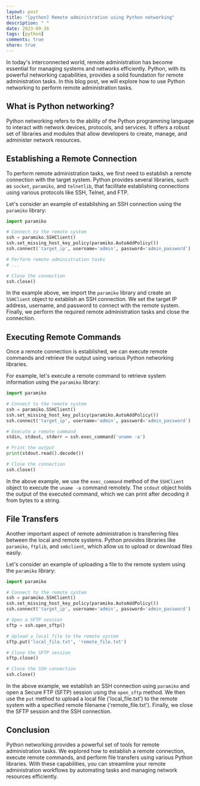 ```yaml
---
layout: post
title: "[python] Remote administration using Python networking"
description: " "
date: 2023-09-26
tags: [python]
comments: true
share: true
---
```


In today's interconnected world, remote administration has become essential for managing systems and networks efficiently. Python, with its powerful networking capabilities, provides a solid foundation for remote administration tasks. In this blog post, we will explore how to use Python networking to perform remote administration tasks.

## What is Python networking?

Python networking refers to the ability of the Python programming language to interact with network devices, protocols, and services. It offers a robust set of libraries and modules that allow developers to create, manage, and administer network resources.

## Establishing a Remote Connection

To perform remote administration tasks, we first need to establish a remote connection with the target system. Python provides several libraries, such as `socket`, `paramiko`, and `telnetlib`, that facilitate establishing connections using various protocols like SSH, Telnet, and FTP.

Let's consider an example of establishing an SSH connection using the `paramiko` library:

```python
import paramiko

# Connect to the remote system
ssh = paramiko.SSHClient()
ssh.set_missing_host_key_policy(paramiko.AutoAddPolicy())
ssh.connect('target_ip', username='admin', password='admin_password')

# Perform remote administration tasks
# ...

# Close the connection
ssh.close()
```

In the example above, we import the `paramiko` library and create an `SSHClient` object to establish an SSH connection. We set the target IP address, username, and password to connect with the remote system. Finally, we perform the required remote administration tasks and close the connection.

## Executing Remote Commands

Once a remote connection is established, we can execute remote commands and retrieve the output using various Python networking libraries.

For example, let's execute a remote command to retrieve system information using the `paramiko` library:

```python
import paramiko

# Connect to the remote system
ssh = paramiko.SSHClient()
ssh.set_missing_host_key_policy(paramiko.AutoAddPolicy())
ssh.connect('target_ip', username='admin', password='admin_password')

# Execute a remote command
stdin, stdout, stderr = ssh.exec_command('uname -a')

# Print the output
print(stdout.read().decode())

# Close the connection
ssh.close()
```

In the above example, we use the `exec_command` method of the `SSHClient` object to execute the `uname -a` command remotely. The `stdout` object holds the output of the executed command, which we can print after decoding it from bytes to a string.

## File Transfers

Another important aspect of remote administration is transferring files between the local and remote systems. Python provides libraries like `paramiko`, `ftplib`, and `smbclient`, which allow us to upload or download files easily.

Let's consider an example of uploading a file to the remote system using the `paramiko` library:

```python
import paramiko

# Connect to the remote system
ssh = paramiko.SSHClient()
ssh.set_missing_host_key_policy(paramiko.AutoAddPolicy())
ssh.connect('target_ip', username='admin', password='admin_password')

# Open a SFTP session
sftp = ssh.open_sftp()

# Upload a local file to the remote system
sftp.put('local_file.txt', 'remote_file.txt')

# Close the SFTP session
sftp.close()

# Close the SSH connection
ssh.close()
```

In the above example, we establish an SSH connection using `paramiko` and open a Secure FTP (SFTP) session using the `open_sftp` method. We then use the `put` method to upload a local file ('local_file.txt') to the remote system with a specified remote filename ('remote_file.txt'). Finally, we close the SFTP session and the SSH connection.

## Conclusion

Python networking provides a powerful set of tools for remote administration tasks. We explored how to establish a remote connection, execute remote commands, and perform file transfers using various Python libraries. With these capabilities, you can streamline your remote administration workflows by automating tasks and managing network resources efficiently.